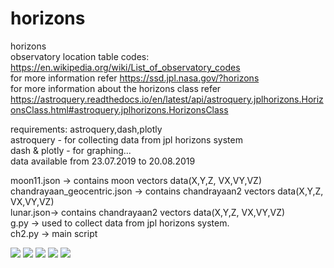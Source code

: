 # horizons
horizons 
<br>observatory location table codes: https://en.wikipedia.org/wiki/List_of_observatory_codes</br>
for more information refer https://ssd.jpl.nasa.gov/?horizons</br>
for more information about the horizons class refer</br> https://astroquery.readthedocs.io/en/latest/api/astroquery.jplhorizons.HorizonsClass.html#astroquery.jplhorizons.HorizonsClass

requirements: astroquery,dash,plotly</br>
astroquery - for collecting data from jpl horizons system</br>
dash & plotly - for graphing...</br>
data available from 23.07.2019 to 20.08.2019

moon11.json -> contains moon vectors data(X,Y,Z, VX,VY,VZ)</br>
chandrayaan_geocentric.json -> contains chandrayaan2 vectors data(X,Y,Z, VX,VY,VZ)</br>
lunar.json-> contains chandrayaan2 vectors data(X,Y,Z, VX,VY,VZ)</br> 
g.py -> used to collect data from jpl horizons system. </br>
ch2.py -> main script

<img src = "https://github.com/bhaskar4n/horizons/blob/master/c3d.png"/>
<img src = "https://github.com/bhaskar4n/horizons/blob/master/c3d1.png"/>
<img src = "https://github.com/bhaskar4n/horizons/blob/master/ccc.png"/>
<img src = "https://github.com/bhaskar4n/horizons/blob/master/moon_view1.png"/>
<img src = "https://github.com/bhaskar4n/horizons/blob/master/moon_view.png"/>




